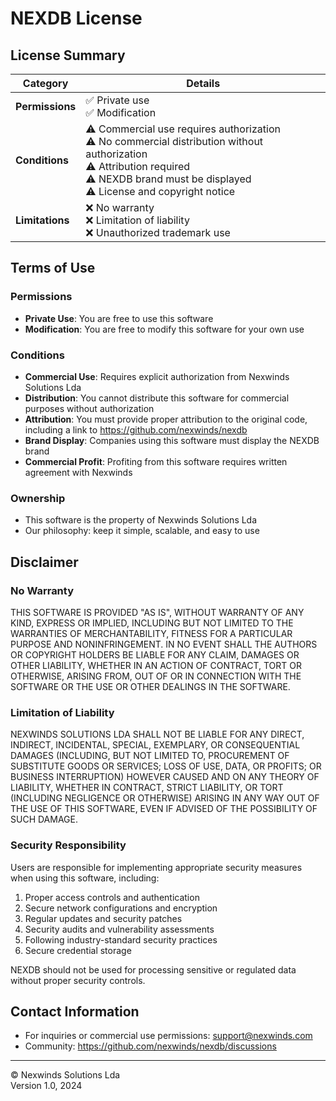 # NEXDB License

## License Summary

| Category | Details |
|----------|---------|
| **Permissions** | ✅ Private use<br>✅ Modification |
| **Conditions** | ⚠️ Commercial use requires authorization<br>⚠️ No commercial distribution without authorization<br>⚠️ Attribution required<br>⚠️ NEXDB brand must be displayed<br>⚠️ License and copyright notice |
| **Limitations** | ❌ No warranty<br>❌ Limitation of liability<br>❌ Unauthorized trademark use |

## Terms of Use

### Permissions
- **Private Use**: You are free to use this software
- **Modification**: You are free to modify this software for your own use

### Conditions
- **Commercial Use**: Requires explicit authorization from Nexwinds Solutions Lda
- **Distribution**: You cannot distribute this software for commercial purposes without authorization
- **Attribution**: You must provide proper attribution to the original code, including a link to https://github.com/nexwinds/nexdb
- **Brand Display**: Companies using this software must display the NEXDB brand
- **Commercial Profit**: Profiting from this software requires written agreement with Nexwinds

### Ownership
- This software is the property of Nexwinds Solutions Lda
- Our philosophy: keep it simple, scalable, and easy to use

## Disclaimer

### No Warranty
THIS SOFTWARE IS PROVIDED "AS IS", WITHOUT WARRANTY OF ANY KIND, EXPRESS OR IMPLIED, INCLUDING BUT NOT LIMITED TO THE WARRANTIES OF MERCHANTABILITY, FITNESS FOR A PARTICULAR PURPOSE AND NONINFRINGEMENT. IN NO EVENT SHALL THE AUTHORS OR COPYRIGHT HOLDERS BE LIABLE FOR ANY CLAIM, DAMAGES OR OTHER LIABILITY, WHETHER IN AN ACTION OF CONTRACT, TORT OR OTHERWISE, ARISING FROM, OUT OF OR IN CONNECTION WITH THE SOFTWARE OR THE USE OR OTHER DEALINGS IN THE SOFTWARE.

### Limitation of Liability
NEXWINDS SOLUTIONS LDA SHALL NOT BE LIABLE FOR ANY DIRECT, INDIRECT, INCIDENTAL, SPECIAL, EXEMPLARY, OR CONSEQUENTIAL DAMAGES (INCLUDING, BUT NOT LIMITED TO, PROCUREMENT OF SUBSTITUTE GOODS OR SERVICES; LOSS OF USE, DATA, OR PROFITS; OR BUSINESS INTERRUPTION) HOWEVER CAUSED AND ON ANY THEORY OF LIABILITY, WHETHER IN CONTRACT, STRICT LIABILITY, OR TORT (INCLUDING NEGLIGENCE OR OTHERWISE) ARISING IN ANY WAY OUT OF THE USE OF THIS SOFTWARE, EVEN IF ADVISED OF THE POSSIBILITY OF SUCH DAMAGE.

### Security Responsibility
Users are responsible for implementing appropriate security measures when using this software, including:
1. Proper access controls and authentication
2. Secure network configurations and encryption
3. Regular updates and security patches
4. Security audits and vulnerability assessments
5. Following industry-standard security practices
6. Secure credential storage

NEXDB should not be used for processing sensitive or regulated data without proper security controls.

## Contact Information
- For inquiries or commercial use permissions: support@nexwinds.com
- Community: https://github.com/nexwinds/nexdb/discussions

---

© Nexwinds Solutions Lda  
Version 1.0, 2024 